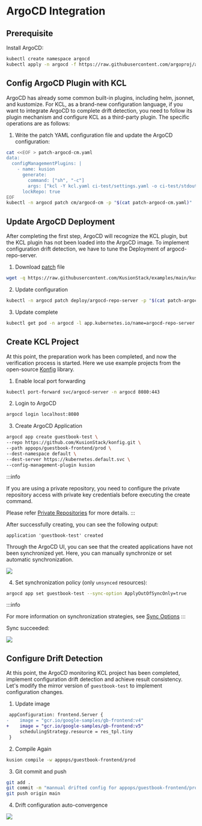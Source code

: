 # ArgoCD Integration

## Prerequisite

Install ArgoCD:

```bash
kubectl create namespace argocd
kubectl apply -n argocd -f https://raw.githubusercontent.com/argoproj/argo-cd/stable/manifests/install.yaml
```

## Config ArgoCD Plugin with KCL

ArgoCD has already some common built-in plugins, including helm, jsonnet, and kustomize. For KCL, as a brand-new configuration language, if you want to integrate ArgoCD to complete drift detection, you need to follow its plugin mechanism and configure KCL as a third-party plugin. The specific operations are as follows:

1. Write the patch YAML configuration file and update the ArgoCD configuration:

```bash
cat <<EOF > patch-argocd-cm.yaml
data:
  configManagementPlugins: |
    - name: kusion
      generate:
        command: ["sh", "-c"]
        args: ["kcl -Y kcl.yaml ci-test/settings.yaml -o ci-test/stdout.golden.yaml"]
      lockRepo: true
EOF
kubectl -n argocd patch cm/argocd-cm -p "$(cat patch-argocd-cm.yaml)"
```

## Update ArgoCD Deployment

After completing the first step, ArgoCD will recognize the KCL plugin, but the KCL plugin has not been loaded into the ArgoCD image. To implement configuration drift detection, we have to tune the Deployment of argocd-repo-server.

1. Download [patch](https://github.com/KusionStack/examples/blob/main/kusion/argo-cd/patch-argocd-repo-server.yaml) file

```bash
wget -q https://raw.githubusercontent.com/KusionStack/examples/main/kusion/argo-cd/patch-argocd-repo-server.yaml
```

2. Update configuration

```bash
kubectl -n argocd patch deploy/argocd-repo-server -p "$(cat patch-argocd-repo-server.yaml)"
```

3. Update complete

```bash
kubectl get pod -n argocd -l app.kubernetes.io/name=argocd-repo-server
```

## Create KCL Project

At this point, the preparation work has been completed, and now the verification process is started. Here we use example projects from the open-source [Konfig](https://github.com/KusionStack/konfig) library.

1. Enable local port forwarding

```bash
kubectl port-forward svc/argocd-server -n argocd 8080:443
```

2. Login to ArgoCD

```bash
argocd login localhost:8080
```

3. Create ArgoCD Application

```bash
argocd app create guestbook-test \
--repo https://github.com/KusionStack/konfig.git \
--path appops/guestbook-frontend/prod \
--dest-namespace default \
--dest-server https://kubernetes.default.svc \
--config-management-plugin kusion
```

:::info

If you are using a private repository, you need to configure the private repository access with private key credentials before executing the create command.

Please refer [Private Repositories](https://argo-cd.readthedocs.io/en/stable/user-guide/private-repositories/#ssh-private-key-credential) for more details.
:::

After successfully creating, you can see the following output:

```
application 'guestbook-test' created
```

Through the ArgoCD UI, you can see that the created applications have not been synchronized yet. 
Here, you can manually synchronize or set automatic synchronization.

![](/img/docs/user_docs/guides/argocd/out-of-sync.jpg)

4. Set synchronization policy (only `unsynced` resources):

```bash
argocd app set guestbook-test --sync-option ApplyOutOfSyncOnly=true
```

:::info

For more information on synchronization strategies, see [Sync Options](https://argo-cd.readthedocs.io/en/stable/user-guide/sync-options/)
:::

Sync succeeded:

![](/img/docs/user_docs/guides/argocd/synced.jpg)

## Configure Drift Detection

At this point, the ArgoCD monitoring KCL project has been completed, implement configuration drift detection and achieve result consistency.
Let's modify the mirror version of `guestbook-test` to implement configuration changes.

1. Update image

```diff
 appConfiguration: frontend.Server {
-    image = "gcr.io/google-samples/gb-frontend:v4"
+    image = "gcr.io/google-samples/gb-frontend:v5"
     schedulingStrategy.resource = res_tpl.tiny
 }
```

2. Compile Again

```bash
kusion compile -w appops/guestbook-frontend/prod
```

3. Git commit and push

```bash
git add .
git commit -m "mannual drifted config for appops/guestbook-frontend/prod"
git push origin main
```

4. Drift configuration auto-convergence

![](/img/docs/user_docs/guides/argocd/reconcile-drifted-config.jpg)
